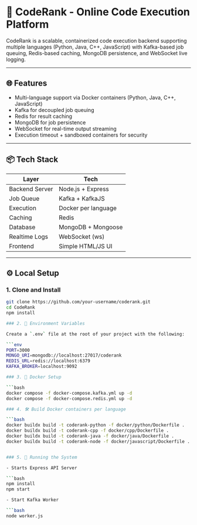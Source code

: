 # 🚀 CodeRank - Online Code Execution Platform

CodeRank is a scalable, containerized code execution backend supporting multiple languages (Python, Java, C++, JavaScript) with Kafka-based job queuing, Redis-based caching, MongoDB persistence, and WebSocket live logging.

---

## 🌐 Features

- Multi-language support via Docker containers (Python, Java, C++, JavaScript)
- Kafka for decoupled job queuing
- Redis for result caching
- MongoDB for job persistence
- WebSocket for real-time output streaming
- Execution timeout + sandboxed containers for security

---

## 📦 Tech Stack

| Layer           | Tech                     |
|----------------|--------------------------|
| Backend Server | Node.js + Express        |
| Job Queue      | Kafka + KafkaJS          |
| Execution      | Docker per language      |
| Caching        | Redis                    |
| Database       | MongoDB + Mongoose       |
| Realtime Logs  | WebSocket (ws)           |
| Frontend       | Simple HTML/JS UI        |

---

## ⚙️ Local Setup

### 1. Clone and Install

```bash
git clone https://github.com/your-username/coderank.git
cd CodeRank
npm install

### 2. 📄 Environment Variables

Create a `.env` file at the root of your project with the following:

```env
PORT=3000
MONGO_URI=mongodb://localhost:27017/coderank
REDIS_URL=redis://localhost:6379
KAFKA_BROKER=localhost:9092

### 3. 🐳 Docker Setup

```bash
docker compose -f docker-compose.kafka.yml up -d
docker compose -f docker-compose.redis.yml up -d

### 4. 🛠 Build Docker containers per language

```bash
docker buildx build -t coderank-python -f docker/python/Dockerfile .
docker buildx build -t coderank-cpp -f docker/cpp/Dockerfile .
docker buildx build -t coderank-java -f docker/java/Dockerfile .
docker buildx build -t coderank-node -f docker/javascript/Dockerfile .


### 5. 🔧 Running the System

- Starts Express API Server

```bash
npm install 
npm start

- Start Kafka Worker

```bash
node worker.js











